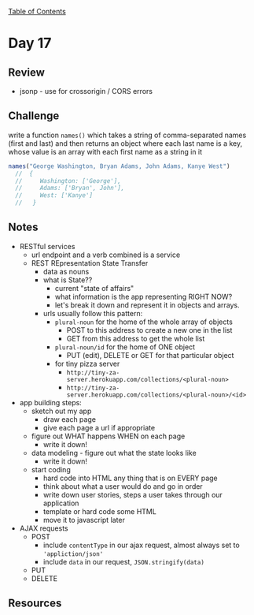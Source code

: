 
[Table of Contents](/README.md)

# Day 17

## Review
- jsonp - use for crossorigin / CORS errors

## Challenge
write a function `names()` which takes a string of comma-separated names (first and last) and then returns an object where each last name is a key, whose value is an array with each first name as a string in it

```js
names("George Washington, Bryan Adams, John Adams, Kanye West")
  //  {
  //     Washington: ['George'],
  //     Adams: ['Bryan', John'],
  //     West: ['Kanye']
  //   }
```

## Notes
- RESTful services
	- url endpoint and a verb combined is a service
	- REST REpresentation State Transfer
		- data as nouns
		- what is State??
			- current "state of affairs"
			- what information is the app representing RIGHT NOW?
			- let's break it down and represent it in objects and arrays.
		- urls usually follow this pattern:
			- `plural-noun` for the home of the whole array of objects
				- POST to this address to create a new one in the list
				- GET from this address to get the whole list
			- `plural-noun/id` for the home of ONE object
				- PUT (edit), DELETE or GET for that particular object
			- for tiny pizza server
				- `http://tiny-za-server.herokuapp.com/collections/<plural-noun>`
				- `http://tiny-za-server.herokuapp.com/collections/<plural-noun>/<id>`
- app building steps:
	- sketch out my app
		- draw each page
		- give each page a url if appropriate
	- figure out WHAT happens WHEN on each page
		- write it down!
	- data modeling - figure out what the state looks like
		- write it down!
	- start coding
		- hard code into HTML any thing that is on EVERY page
		- think about what a user would do and go in order
		- write down user stories, steps a user takes through our application
		- template or hard code some HTML
		- move it to javascript later
- AJAX requests
	- POST
		- include `contentType` in our ajax request, almost always set to `'appliction/json'`
		- include `data` in our request, `JSON.stringify(data)`
	- PUT
	- DELETE

## Resources
